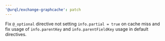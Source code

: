 ```yaml
---
'@urql/exchange-graphcache': patch
---
```


Fix `@_optional` directive not setting `info.partial = true` on cache miss and fix usage of `info.parentKey` and `info.parentFieldKey` usage in default directives.
